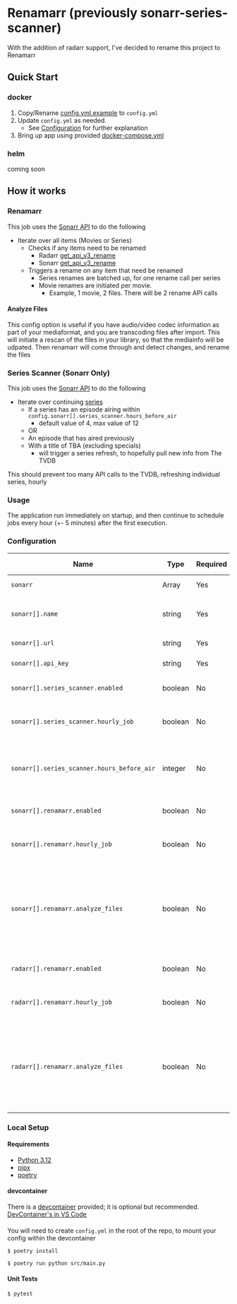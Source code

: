 # Renamarr (previously sonarr-series-scanner)

With the addition of radarr support, I've decided to rename this project to Renamarr

## Quick Start

### docker

1) Copy/Rename [config.yml.example](docker/config.yml.example) to `config.yml`
2) Update `config.yml` as needed.
    * See [Configuration](#configuration) for further explanation
3) Bring up app using provided [docker-compose.yml](docker/docker-compose.yml)

### helm

coming soon


## How it works

### Renamarr

This job uses the [Sonarr API](https://sonarr.tv/docs/api/) to do the following

* Iterate over all items (Movies or Series)
  * Checks if any items need to be renamed
    * Radarr [get_api_v3_rename](https://radarr.video/docs/api/#/RenameMovie/get_api_v3_rename)
    * Sonarr [get_api_v3_rename](https://sonarr.tv/docs/api/#/RenameEpisode/get_api_v3_rename)
  * Triggers a rename on any item that need be renamed
    * Series renames are batched up, for one rename call per series
    * Movie renames are initiated per movie.
      * Example, 1 movie, 2 files. There will be 2 rename API calls

#### Analyze Files
This config option is useful if you have audio/video codec information as part of your mediaformat, and you are transcoding files after import. This will initiate a rescan of the files in your library, so that the mediainfo will be udpated. Then renamarr will come through and detect changes, and rename the files


### Series Scanner (Sonarr Only)
This job uses the [Sonarr API](https://sonarr.tv/docs/api/) to do the following

* Iterate over continuing [series](https://sonarr.tv/docs/api/#/Series/get_api_v3_series)
  * If a series has an episode airing within `config.sonarr[].series_scanner.hours_before_air`
    * default value of 4, max value of 12
  * OR
  * An episode that has aired previously
  * With a title of TBA (excluding specials)
    * will trigger a series refresh, to hopefully pull new info from The TVDB

This should prevent too many API calls to the TVDB, refreshing individual series, hourly

### Usage

The application run immediately on startup, and then continue to schedule jobs every hour (+- 5 minutes) after the first execution.

### Configuration

| Name                                       | Type    | Required | Default Value | Description                                                                                                                                      |
| ------------------------------------------ | ------- | -------- | ------------- | ------------------------------------------------------------------------------------------------------------------------------------------------ |
| `sonarr`                                   | Array   | Yes      | []            | One or more sonarr instances                                                                                                                     |
| `sonarr[].name`                            | string  | Yes      | N/A           | user friendly instance name, used in log messages                                                                                                |
| `sonarr[].url`                             | string  | Yes      | N/A           | url for sonarr instance                                                                                                                          |
| `sonarr[].api_key`                         | string  | Yes      | N/A           | api_key for sonarr instance                                                                                                                      |
| `sonarr[].series_scanner.enabled`          | boolean | No       | False         | enables/disables series_scanner functionality                                                                                                    |
| `sonarr[].series_scanner.hourly_job`       | boolean | No       | False         | disables hourly job. App will exit after first execution                                                                                         |
| `sonarr[].series_scanner.hours_before_air` | integer | No       | 4             | The number of hours before an episode has aired, to trigger a rescan when title is TBA                                                           |
| `sonarr[].renamarr.enabled`                | boolean | No       | False         | enables/disables renamarr functionality                                                                                                          |
| `sonarr[].renamarr.hourly_job`             | boolean | No       | False         | disables hourly job. App will exit after first execution                                                                                         |
| `sonarr[].renamarr.analyze_files`          | boolean | No       | False         | This will initiate a rescan of the files in your library. This is helpful if you are transcoding files, and the audio/video codecs have changed. |
| `radarr[].renamarr.enabled`                | boolean | No       | False         | enables/disables renamarr functionality                                                                                                          |
| `radarr[].renamarr.hourly_job`             | boolean | No       | False         | disables hourly job. App will exit after first execution                                                                                         |
| `radarr[].renamarr.analyze_files`          | boolean | No       | False         | This will initiate a rescan of the files in your library. This is helpful if you are transcoding files, and the audio/video codecs have changed. |

### Local Setup

#### Requirements

* [Python 3.12](https://www.python.org/downloads/release/python-3123/)
* [pipx](https://pipx.pypa.io/stable/installation/)
* [poetry](https://python-poetry.org/docs/#installation)

#### devcontainer

There is a [devcontainer](https://containers.dev/) provided; it is optional but recommended.
[DevContainer's in VS Code](https://code.visualstudio.com/docs/devcontainers/containers)

####

You will need to create `config.yml` in the root of the repo, to mount your config within the devcontainer

```shell
$ poetry install

$ poetry run python src/main.py
```

#### Unit Tests
```shell
$ pytest
```
